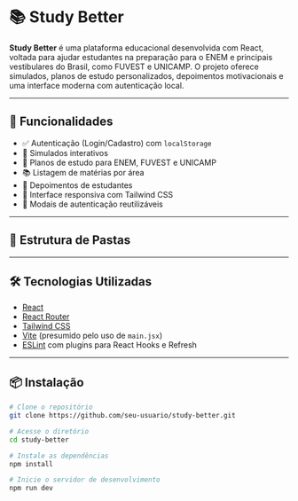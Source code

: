 # 📚 Study Better

**Study Better** é uma plataforma educacional desenvolvida com React, voltada para ajudar estudantes na preparação para o ENEM e principais vestibulares do Brasil, como FUVEST e UNICAMP. O projeto oferece simulados, planos de estudo personalizados, depoimentos motivacionais e uma interface moderna com autenticação local.

---

## 🚀 Funcionalidades

- ✅ Autenticação (Login/Cadastro) com `localStorage`
- 🧠 Simulados interativos
- 📅 Planos de estudo para ENEM, FUVEST e UNICAMP
- 📚 Listagem de matérias por área
- 💬 Depoimentos de estudantes
- 🎯 Interface responsiva com Tailwind CSS
- 🔐 Modais de autenticação reutilizáveis

---

## 🧱 Estrutura de Pastas


---

## 🛠️ Tecnologias Utilizadas

- [React](https://reactjs.org/)
- [React Router](https://reactrouter.com/)
- [Tailwind CSS](https://tailwindcss.com/)
- [Vite](https://vitejs.dev/) (presumido pelo uso de `main.jsx`)
- [ESLint](https://eslint.org/) com plugins para React Hooks e Refresh

---

## 📦 Instalação

```bash
# Clone o repositório
git clone https://github.com/seu-usuario/study-better.git

# Acesse o diretório
cd study-better

# Instale as dependências
npm install

# Inicie o servidor de desenvolvimento
npm run dev
